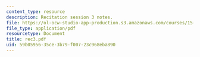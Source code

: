 ```yaml
---
content_type: resource
description: Recitation session 3 notes.
file: https://ol-ocw-studio-app-production.s3.amazonaws.com/courses/15-024-applied-economics-for-managers-summer-2004/59b0595635ce3b79f00723c968eba890_rec3.pdf
file_type: application/pdf
resourcetype: Document
title: rec3.pdf
uid: 59b05956-35ce-3b79-f007-23c968eba890
---
```

